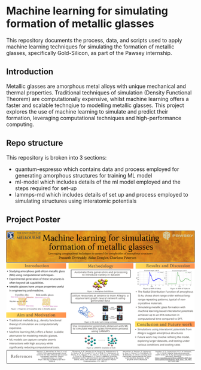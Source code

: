 # Machine learning for simulating formation of metallic glasses
This repository documents the process, data, and scripts used to apply machine learning techniques for simulating the formation of metallic glasses, specifically Gold-Silicon, as part of the Pawsey internship. 

## Introduction

Metallic glasses are amorphous metal alloys with unique mechanical and thermal properties. Traditional techniques of simulation (Density Functional Theorem) are computationally expensive, whilst machine learning offers a faster and scalable technqiue to modelling metallic glasses.
This project explores the use of machine learning to simulate and predict their formation, leveraging computational techniques and high-performance computing.

## Repo structure
This repository is broken into 3 sections: 
- quantum-espresso which contains data and process employed for generating amorphous structures for training ML model
- ml-model which includes details of the ml model employed and the steps required for set-up
- lammps-md which includes details of set up and process employed to simulating structures using interatomic potentials


## Project Poster
![Project](/images/prasanth_devireddy-Poster.png "Project Poster")